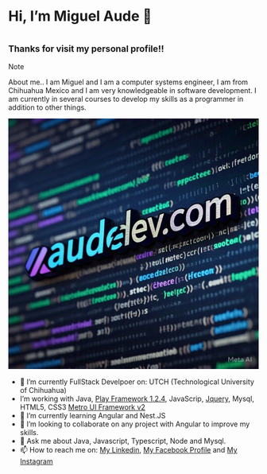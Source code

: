 # Hi, I’m **Miguel Aude** 👋


## 	<sub> Thanks for visit my personal profile!!	</sub>
> [!NOTE]
> About me..
> I am Miguel and I am a computer systems engineer, I am from Chihuahua Mexico and I am very knowledgeable in software development. I am currently in several courses to develop my skills as a programmer in addition to other things.<picture>
  <source media="(prefers-color-scheme: dark)" srcset="https://encrypted-tbn0.gstatic.com/images?q=tbn:ANd9GcTGSzmx5WnDnJw1xNCy29JxKEeb8FqS3LkmOA&s">
  <source media="(prefers-color-scheme: light)" srcset="https://encrypted-tbn0.gstatic.com/images?q=tbn:ANd9GcTGSzmx5WnDnJw1xNCy29JxKEeb8FqS3LkmOA&s">
  <img alt="audedev.com image" src="https://github.com/mikeaude1/mikeaude1/blob/main/audedevcom2.jpeg" higth="500">
</picture>

- 🔭 I’m currently FullStack Develpoer on:  UTCH (Technological University of Chihuahua)
-  I’m working with Java, [Play Framework 1.2.4](https://www.playframework.com/documentation/1.2.4/home), JavaScrip, [Jquery](https://jquery.com/), Mysql, HTML5, CSS3 [Metro UI Framework v2](https://metroui.org.ua/v2/icons.html)
- 🌱 I’m currently learning Angular and Nest.JS
- 👯 I’m looking to collaborate on  any project with Angular to improve my skills.
- 💬 Ask me about Java, Javascript, Typescript, Node and Mysql.
- 📫 How to reach me on: [My Linkedin](https://www.linkedin.com/in/miguel-aude-845aa4205/), [My Facebook Profile](https://www.facebook.com/MiguelAude) and [My Instagram](https://www.instagram.com/miguelaude/)



